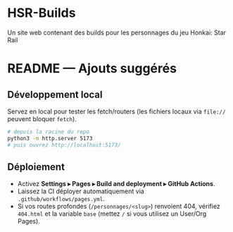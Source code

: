 # HSR-Builds
Un site web contenant des builds pour les personnages du jeu Honkai: Star Rail

# README — Ajouts suggérés

## Développement local

Servez en local pour tester les fetch/routers (les fichiers locaux via `file://` peuvent bloquer `fetch`).

```bash
# depuis la racine du repo
python3 -m http.server 5173
# puis ouvrez http://localhost:5173/
```

## Déploiement

- Activez **Settings ▸ Pages ▸ Build and deployment ▸ GitHub Actions**.
- Laissez la CI déployer automatiquement via `.github/workflows/pages.yml`.
- Si vos routes profondes (`/personnages/<slug>`) renvoient 404, vérifiez `404.html` et la variable `base` (mettez `/` si vous utilisez un User/Org Pages).

